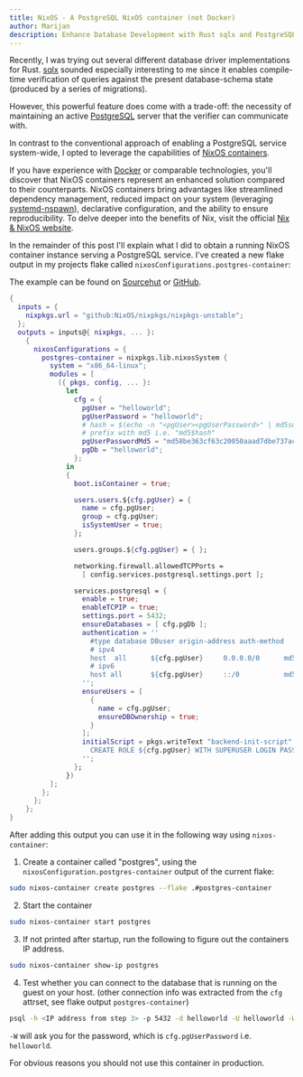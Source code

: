 ```yaml
---
title: NixOS - A PostgreSQL NixOS container (not Docker)
author: Marijan
description: Enhance Database Development with Rust sqlx and PostgreSQL using NixOS Containers. Benefit from streamlined dependency management, reduced system impact, and enhanced reproducibility. Learn how NixOS containers compare to conventional setups and Docker-like technologies. Find a detailed instruction on creating and running a NixOS container instance.
---
```


Recently, I was trying out several different database driver implementations for Rust. [sqlx](https://github.com/launchbadge/sqlx) sounded especially interesting to me since it enables compile-time verification of queries against the present database-schema state (produced by a series of migrations).

However, this powerful feature does come with a trade-off: the necessity of maintaining an active [PostgreSQL](https://www.postgresql.org/) server that the verifier can communicate with.

In contrast to the conventional approach of enabling a PostgreSQL service system-wide, I opted to leverage the capabilities of [NixOS containers](https://nixos.wiki/wiki/NixOS_Containers).

If you have experience with [Docker](https://www.docker.com/) or comparable technologies, you'll discover that NixOS containers represent an enhanced solution compared to their counterparts.
NixOS containers bring advantages like streamlined dependency management, reduced impact on your system (leveraging [systemd-nspawn](https://wiki.archlinux.org/title/systemd-nspawn)), declarative configuration, and the ability to ensure reproducibility.
To delve deeper into the benefits of Nix, visit the official [Nix & NixOS website](https://nixos.org/).

In the remainder of this post I'll explain what I did to obtain a running NixOS container instance serving a PostgreSQL service.
I've created a new flake output in my projects flake called `nixosConfigurations.postgres-container`:

The example can be found on [Sourcehut](https://git.sr.ht/~marijan/website/tree/main/item/examples/nixos-container) or [GitHub](https://github.com/marijanp/marijanp.github.io/tree/main/examples/postgres-container).

```nix
{
  inputs = {
    nixpkgs.url = "github:NixOS/nixpkgs/nixpkgs-unstable";
  };
  outputs = inputs@{ nixpkgs, ... }:
    {
      nixosConfigurations = {
        postgres-container = nixpkgs.lib.nixosSystem {
          system = "x86_64-linux";
          modules = [
            ({ pkgs, config, ... }:
              let
                cfg = {
                  pgUser = "helloworld";
                  pgUserPassword = "helloworld";
                  # hash = $(echo -n "<pgUser><pgUserPassword>" | md5sum)
                  # prefix with md5 i.e. "md5$hash"
                  pgUserPasswordMd5 = "md58be363cf63c20050aaad7dbe737acd73";
                  pgDb = "helloworld";
                };
              in
              {
                boot.isContainer = true;

                users.users.${cfg.pgUser} = {
                  name = cfg.pgUser;
                  group = cfg.pgUser;
                  isSystemUser = true;
                };

                users.groups.${cfg.pgUser} = { };

                networking.firewall.allowedTCPPorts =
                  [ config.services.postgresql.settings.port ];

                services.postgresql = {
                  enable = true;
                  enableTCPIP = true;
                  settings.port = 5432;
                  ensureDatabases = [ cfg.pgDb ];
                  authentication = ''
                    #type database DBuser origin-address auth-method
                    # ipv4
                    host  all      ${cfg.pgUser}     0.0.0.0/0      md5
                    # ipv6
                    host all       ${cfg.pgUser}     ::/0           md5
                  '';
                  ensureUsers = [
                    {
                      name = cfg.pgUser;
                      ensureDBOwnership = true;
                    }
                  ];
                  initialScript = pkgs.writeText "backend-init-script" ''
                    CREATE ROLE ${cfg.pgUser} WITH SUPERUSER LOGIN PASSWORD '${cfg.pgUserPasswordMd5}' CREATEDB;
                  '';
                };
              })
          ];
        };
      };
    };
}
```

After adding this output you can use it in the following way using `nixos-container`:

1. Create a container called "postgres", using the `nixosConfiguration.postgres-container` output of the current flake:

```bash
sudo nixos-container create postgres --flake .#postgres-container
```

2. Start the container

```bash
sudo nixos-container start postgres
```

3. If not printed after startup, run the following to figure out the containers IP address.

```bash
sudo nixos-container show-ip postgres
```

4. Test whether you can connect to the database that is running on the guest on your host. (other connection info was extracted from the `cfg` attrset, see flake output `postgres-container`)

```bash
psql -h <IP address from step 3> -p 5432 -d helloworld -U helloworld -W
```

`-W` will ask you for the password, which is `cfg.pgUserPassword` i.e. `helloworld`.

For obvious reasons you should not use this container in production.
